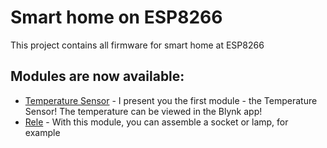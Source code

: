 # Smart home on ESP8266
This project contains all firmware for smart home at ESP8266

## Modules are now available:
* [Temperature Sensor](https://github.com/DragonNP/Smart-home-on-ESP8266/tree/master/TemperatureSensor) - I present you the first module - the Temperature Sensor! The temperature can be viewed in the Blynk app!
* [Rele](https://github.com/DragonNP/Smart-home-on-ESP8266/tree/master/Relay) - With this module, you can assemble a socket or lamp, for example
